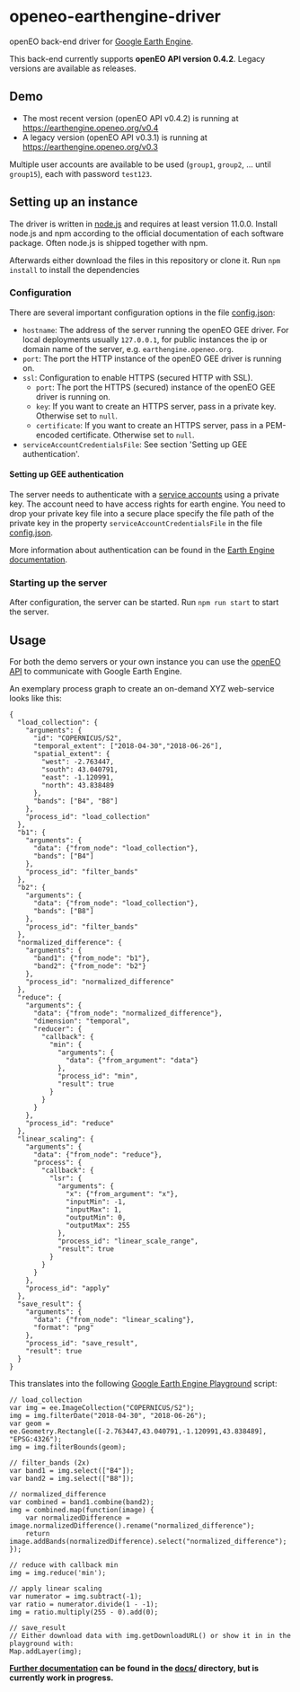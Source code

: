 # openeo-earthengine-driver
openEO back-end driver for [Google Earth Engine](https://earthengine.google.com/).

This back-end currently supports **openEO API version 0.4.2**.
Legacy versions are available as releases.

## Demo

* The most recent version (openEO API v0.4.2) is running at https://earthengine.openeo.org/v0.4
* A legacy version (openEO API v0.3.1) is running at https://earthengine.openeo.org/v0.3

Multiple user accounts are available to be used (`group1`, `group2`, ... until `group15`), each with password `test123`.

## Setting up an instance

The driver is written in [node.js](https://nodejs.org/) and requires at least version 11.0.0. Install node.js and npm according to the official documentation of each software package. Often node.js is shipped together with npm.

Afterwards either download the files in this repository or clone it. Run `npm install` to install the dependencies

### Configuration

There are several important configuration options in the file [config.json](config.json):

* `hostname`: The address of the server running the openEO GEE driver. For local deployments usually `127.0.0.1`, for public instances the ip or domain name of the server, e.g. `earthengine.openeo.org`.
* `port`: The port the HTTP instance of the openEO GEE driver is running on.
* `ssl`: Configuration to enable HTTPS (secured HTTP with SSL).
    * `port`: The port the HTTPS (secured) instance of the openEO GEE driver is running on.
    * `key`: If you want to create an HTTPS server, pass in a private key. Otherwise set to `null`.
    * `certificate`: If you want to create an HTTPS server, pass in a PEM-encoded certificate. Otherwise set to `null`.
* `serviceAccountCredentialsFile`: See section 'Setting up GEE authentication'.

#### Setting up GEE authentication

The server needs to authenticate with a [service accounts](https://developers.google.com/earth-engine/service_account) using a private key. The account need to have access rights for earth engine. You need to drop your private key file into a secure place specify the file path of the private key in the property `serviceAccountCredentialsFile` in the file [config.json](config.json).

More information about authentication can be found in the [Earth Engine documentation](https://developers.google.com/earth-engine/app_engine_intro).

### Starting up the server

After configuration, the server can be started. Run  `npm run start` to start the server. 

## Usage

For both the demo servers or your own instance you can use the [openEO API](https://open-eo.github.io/openeo-api/apireference/index.html) to communicate with Google Earth Engine.

An exemplary process graph to create an on-demand XYZ web-service looks like this: 

```
{
  "load_collection": {
    "arguments": {
      "id": "COPERNICUS/S2",
      "temporal_extent": ["2018-04-30","2018-06-26"],
      "spatial_extent": {
        "west": -2.763447,
        "south": 43.040791,
        "east": -1.120991,
        "north": 43.838489
      },
      "bands": ["B4", "B8"]
    },
    "process_id": "load_collection"
  },
  "b1": {
    "arguments": {
      "data": {"from_node": "load_collection"},
      "bands": ["B4"]
    },
    "process_id": "filter_bands"
  },
  "b2": {
    "arguments": {
      "data": {"from_node": "load_collection"},
      "bands": ["B8"]
    },
    "process_id": "filter_bands"
  },
  "normalized_difference": {
    "arguments": {
      "band1": {"from_node": "b1"},
      "band2": {"from_node": "b2"}
    },
    "process_id": "normalized_difference"
  },
  "reduce": {
    "arguments": {
      "data": {"from_node": "normalized_difference"},
      "dimension": "temporal",
      "reducer": {
        "callback": {
          "min": {
            "arguments": {
              "data": {"from_argument": "data"}
            },
            "process_id": "min",
            "result": true
          }
        }
      }
    },
    "process_id": "reduce"
  },
  "linear_scaling": {
    "arguments": {
      "data": {"from_node": "reduce"},
      "process": {
        "callback": {
          "lsr": {
            "arguments": {
              "x": {"from_argument": "x"},
              "inputMin": -1,
              "inputMax": 1,
              "outputMin": 0,
              "outputMax": 255
            },
            "process_id": "linear_scale_range",
            "result": true
          }
        }
      }
    },
    "process_id": "apply"
  },
  "save_result": {
    "arguments": {
      "data": {"from_node": "linear_scaling"},
      "format": "png"
    },
    "process_id": "save_result",
    "result": true
  }
}
```

This translates into the following [Google Earth Engine Playground](https://code.earthengine.google.com/) script:

```
// load_collection
var img = ee.ImageCollection("COPERNICUS/S2");
img = img.filterDate("2018-04-30", "2018-06-26");
var geom = ee.Geometry.Rectangle([-2.763447,43.040791,-1.120991,43.838489], "EPSG:4326");
img = img.filterBounds(geom);

// filter_bands (2x)
var band1 = img.select(["B4"]);
var band2 = img.select(["B8"]);

// normalized_difference
var combined = band1.combine(band2);
img = combined.map(function(image) {
	var normalizedDifference = image.normalizedDifference().rename("normalized_difference");
	return image.addBands(normalizedDifference).select("normalized_difference");
});

// reduce with callback min
img = img.reduce('min');

// apply linear scaling
var numerator = img.subtract(-1);
var ratio = numerator.divide(1 - -1);
img = ratio.multiply(255 - 0).add(0);

// save_result
// Either download data with img.getDownloadURL() or show it in in the playground with:
Map.addLayer(img);
```

**[Further documentation](docs/README.md) can be found in the [docs/](docs/) directory, but is currently work in progress.**
